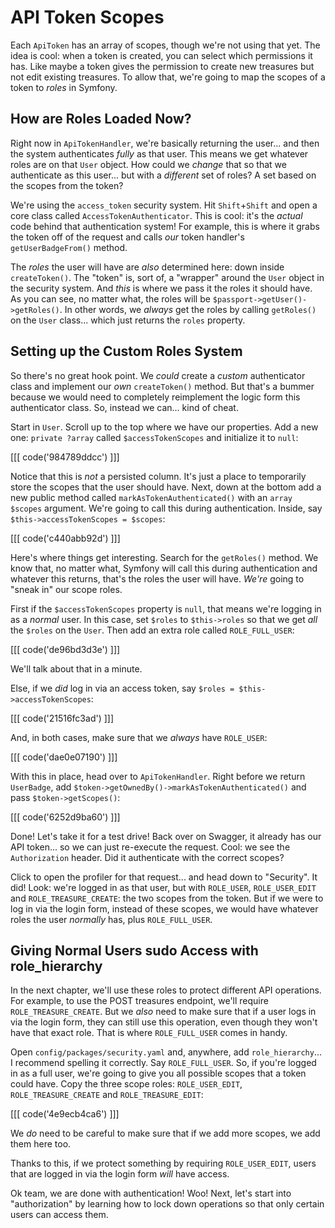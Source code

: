 # API Token Scopes

Each `ApiToken` has an array of scopes, though we're not using that yet. The idea
is cool: when a token is created, you can select which permissions it has. Like maybe
a token gives the permission to create new treasures but not edit existing treasures.
To allow that, we're going to map the scopes of a token to *roles* in Symfony.

## How are Roles Loaded Now?

Right now in `ApiTokenHandler`, we're basically returning the user... and then the
system authenticates *fully* as that user. This means we get whatever roles are
on that `User` object. How could we *change* that so that we authenticate as
this user... but with a *different* set of roles? A set based on the scopes from
the token?

We're using the `access_token` security system. Hit `Shift`+`Shift` and open a core
class called `AccessTokenAuthenticator`. This is cool: it's the *actual* code behind
that authentication system! For example, this is where it grabs the token off of
the request and calls *our* token handler's `getUserBadgeFrom()` method.

The *roles* the user will have are *also* determined here: down inside
`createToken()`. The "token" is, sort of, a "wrapper" around the `User` object in
the security system. And *this* is where we pass it the roles it should have. As
you can see, no matter what, the roles will be `$passport->getUser()->getRoles()`.
In other words, we *always* get the roles by calling `getRoles()` on the `User`
class... which just returns the `roles` property.

## Setting up the Custom Roles System

So there's no great hook point. We *could* create a *custom* authenticator class
and implement our *own* `createToken()` method. But that's a bummer because we
would need  to completely reimplement the logic form this authenticator class. So,
instead we can... kind of cheat.

Start in `User`. Scroll up to the top where we have our properties. Add a new one:
`private ?array` called `$accessTokenScopes` and initialize it to `null`:

[[[ code('984789ddcc') ]]]

Notice that this is *not* a persisted column. It's just a place to temporarily store
the scopes that the user should have. Next, down at the bottom add a new public
method called `markAsTokenAuthenticated()` with an `array $scopes` argument. We're
going to call this during authentication. Inside, say
`$this->accessTokenScopes = $scopes`:

[[[ code('c440abb92d') ]]]

Here's where things get interesting. Search for the `getRoles()` method. We
know that, no matter what, Symfony will call this during authentication and whatever
this returns, that's the roles the user will have. *We're* going to "sneak in"
our scope roles.

First if the `$accessTokenScopes` property is `null`, that means we're logging in
as a *normal* user. In this case, set `$roles` to `$this->roles` so that we get *all*
the `$roles` on the `User`. Then add an extra role called `ROLE_FULL_USER`:

[[[ code('de96bd3d3e') ]]]

We'll talk about that in a minute.

Else, if we *did* log in via an access token, say `$roles = $this->accessTokenScopes`:

[[[ code('21516fc3ad') ]]]

And, in both cases, make sure that we *always* have `ROLE_USER`:

[[[ code('dae0e07190') ]]]

With this in place, head over to `ApiTokenHandler`. Right before we return
`UserBadge`, add `$token->getOwnedBy()->markAsTokenAuthenticated()` and pass
`$token->getScopes()`:

[[[ code('6252d9ba60') ]]]

Done! Let's take it for a test drive! Back over on Swagger, it already has our
API token... so we can just re-execute the request. Cool: we see the `Authorization`
header. Did it authenticate with the correct scopes?

Click to open the profiler for that request... and head down to "Security".
It did! Look: we're logged in as that user, but with `ROLE_USER`, `ROLE_USER_EDIT`
and `ROLE_TREASURE_CREATE`: the two scopes from the token. But if we were to log in
via the login form, instead of these scopes, we would have whatever roles the
user *normally* has, plus `ROLE_FULL_USER`.

## Giving Normal Users sudo Access with role_hierarchy

In the next chapter, we'll use these roles to protect different API operations.
For example, to use the POST treasures endpoint, we'll require `ROLE_TREASURE_CREATE`.
But we *also* need to make sure that if a user logs in via the login form, they
can still use this operation, even though they won't have that exact role. That
is where `ROLE_FULL_USER` comes in handy.

Open `config/packages/security.yaml` and, anywhere, add `role_hierarchy`... I
recommend spelling it correctly. Say `ROLE_FULL_USER`. So, if you're logged in
as a full user, we're going to give you all possible scopes that a token could have.
Copy the three scope roles: `ROLE_USER_EDIT`, `ROLE_TREASURE_CREATE`
and `ROLE_TREASURE_EDIT`:

[[[ code('4e9ecb4ca6') ]]]

We *do* need to be careful to make sure that if we add more scopes, we add
them here too.

Thanks to this, if we protect something by requiring `ROLE_USER_EDIT`, users that
are logged in via the login form *will* have access.

Ok team, we are done with authentication! Woo! Next, let's start into "authorization"
by learning how to lock down operations so that only certain users can access
them.
